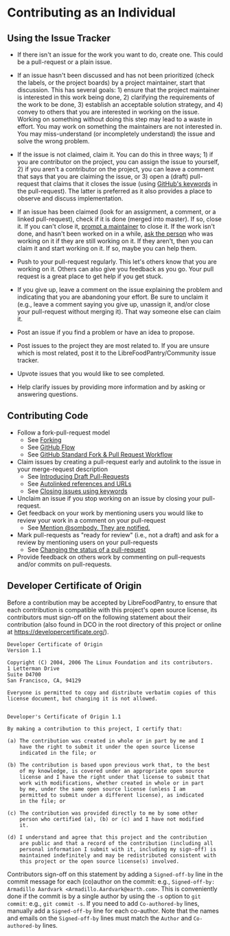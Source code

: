 Contributing as an Individual
=============================


Using the Issue Tracker
-----------------------

* If there isn't an issue for the work you want to do, create one. This could be a pull-request or a plain issue.
* If an issue hasn't been discussed and has not been prioritized (check the labels, or the project boards) by a project maintainer, start that discussion. This has several goals: 1) ensure that the project maintainer is interested in this work being done, 2) clarifying the requirements of the work to be done, 3) establish an acceptable solution strategy, and 4) convey to others that you are interested in working on the issue.  Working on something without doing this step may lead to a waste in effort. You may work on something the maintainers are not interested in. You may miss-understand (or incompletely understand) the issue and solve the wrong problem.
* If the issue is not claimed, claim it. You can do this in three ways; 1) if you are contributor on the project, you can assign the issue to yourself, 2) if you aren't a contributor on the project, you can leave a comment that says that you are claiming the issue, or 3) open a (draft) pull-request that claims that it closes the issue (using [GitHub's keywords](https://help.github.com/en/articles/closing-issues-using-keywords) in the pull-request). The latter is preferred as it also provides a place to observe and discuss implementation.
* If an issue has been claimed (look for an assignment, a comment, or a linked pull-request), check if it is done (merged into master). If so, close it. If you can't close it, [prompt a maintainer](https://github.blog/2011-03-23-mention-somebody-they-re-notified/) to close it. If the work isn't done, and hasn't been worked on in a while, [ask the person](https://github.blog/2011-03-23-mention-somebody-they-re-notified/) who was working on it if they are still working on it. If they aren't, then you can claim it and start working on it. If so, maybe you can help them.
* Push to your pull-request regularly. This let's others know that you are working on it. Others can also give you feedback as you go. Your pull request is a great place to get help if you get stuck.
* If you give up, leave a comment on the issue explaining the problem and indicating that you are abandoning your effort. Be sure to unclaim it (e.g., leave a comment saying you give up, unassign it, and/or close your pull-request without merging it). That way someone else can claim it.


* Post an issue if you find a problem or have an idea to propose.
* Post issues to the project they are most related to. If you are unsure which is most related, post it to the LibreFoodPantry/Community issue tracker.
* Upvote issues that you would like to see completed.
* Help clarify issues by providing more information and by asking or answering questions.


Contributing Code
-----------------

* Follow a fork-pull-request model
    * See [Forking](https://guides.github.com/activities/forking/)
    * See [GitHub Flow](https://guides.github.com/introduction/flow/)
    * See [GitHub Standard Fork & Pull Request Workflow](https://gist.github.com/Chaser324/ce0505fbed06b947d962)
* Claim issues by creating a pull-request early and autolink to the issue in your merge-request description
    * See [Introducing Draft Pull-Requests](https://github.blog/2019-02-14-introducing-draft-pull-requests/)
    * See [Autolinked references and URLs](https://help.github.com/en/articles/autolinked-references-and-urls)
    * See [Closing issues using keywords](https://help.github.com/en/articles/closing-issues-using-keywords)
* Unclaim an issue if you stop working on an issue by closing your pull-request.
* Get feedback on your work by mentioning users you would like to review your work in a comment on your pull-request
    * See [Mention @sombody. They are notified.](https://github.blog/2011-03-23-mention-somebody-they-re-notified/)
* Mark pull-requests as "ready for review" (i.e., not a draft) and ask for a review by mentioning users on your pull-requests
    * See [Changing the status of a pull-request](https://help.github.com/en/articles/changing-the-stage-of-a-pull-request)
* Provide feedback on others work by commenting on pull-requests and/or commits on pull-requests.


Developer Certificate of Origin
-------------------------------

Before a contribution may be accepted by LibreFoodPantry, to ensure that each
contribution is compatible with this project's open source license, its
contributors must sign-off on the following statement about their contribution
(also found in DCO in the root directory of this project or online at
  <https://developercertificate.org/>).

    Developer Certificate of Origin
    Version 1.1

    Copyright (C) 2004, 2006 The Linux Foundation and its contributors.
    1 Letterman Drive
    Suite D4700
    San Francisco, CA, 94129

    Everyone is permitted to copy and distribute verbatim copies of this
    license document, but changing it is not allowed.


    Developer's Certificate of Origin 1.1

    By making a contribution to this project, I certify that:

    (a) The contribution was created in whole or in part by me and I
        have the right to submit it under the open source license
        indicated in the file; or

    (b) The contribution is based upon previous work that, to the best
        of my knowledge, is covered under an appropriate open source
        license and I have the right under that license to submit that
        work with modifications, whether created in whole or in part
        by me, under the same open source license (unless I am
        permitted to submit under a different license), as indicated
        in the file; or

    (c) The contribution was provided directly to me by some other
        person who certified (a), (b) or (c) and I have not modified
        it.

    (d) I understand and agree that this project and the contribution
        are public and that a record of the contribution (including all
        personal information I submit with it, including my sign-off) is
        maintained indefinitely and may be redistributed consistent with
        this project or the open source license(s) involved.

Contributors sign-off on this statement by adding a `Signed-off-by` line in
the commit message for each (co)author on the commit:
e.g., `Signed-off-by: Armadillo Aardvark <Armadillo.Aardvark@earth.com>`.
This is conveniently done if the commit is by a single author by using
the `-s` option to `git commit`: e.g., `git commit -s`.
If you need to add `Co-authored-by` lines,
manually add a `Signed-off-by` line for each co-author. Note that the
names and emails on the `Signed-off-by` lines must match the `Author`
and `Co-authored-by` lines.
